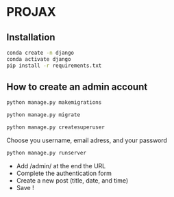 # PROJAX

## Installation

```bash
conda create -n django
conda activate django
pip install -r requirements.txt
```

## How to create an admin account
```bash
python manage.py makemigrations
```

```bash
python manage.py migrate
```

```bash
python manage.py createsuperuser
```
Choose you username, email adress, and your password

```bash
python manage.py runserver
```
* Add /admin/ at the end the URL
* Complete the authentication form
* Create a new post (title, date, and time)
* Save !
